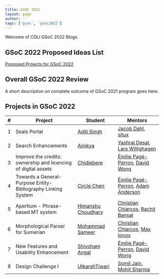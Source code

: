 ```yaml
---
title: GSOC 2022
layout: page
author: ''
tags: ['gsoc', 'gsoc2022']
---
```

Welcome of CDLI GSoC 2022 Blogs.

## GSoC 2022 Proposed Ideas List

[Proposed Projects for GSoC 2022](https://gitlab.com/cdli/framework/-/wikis/Google-Summer-of-Code-GSoC-2022-Cuneiform-Digital-Library-Initiative-(CDLI)-ideas-list)

## Overall GSoC 2022 Review

A short description on complete outcome of GSoC 2021 program goes here.

## Projects in GSoC 2022

| \# | Project                                       | Student                                                                | Mentors                                                                                                                           |
| -- | --------------------------------------------- | ---------------------------------------------------------------------- | --------------------------------------------------------------------------------------------------------------------------------- |
| 1  | Seals Portal | [Aditi Singh]() | [Jacob Dahl](https://www.orinst.ox.ac.uk/people/jacob-l-dahl), [situx]()               |
| 2  | Search Enhancements | [Ajinkya]()     | [Yashraj Desai](), [Lars Willighagen]()                                                                 |
| 3  | Improve the credits: ownership and licencing of digital assets | [Chidiebere]()                | [Émilie Pagé-Perron](https://www.wolfson.ox.ac.uk/person/emilie-page-perron), [David Wong]()               |
| 4  | Towards a General-Purpose Entity-Bibliography Linking System| [Circle Chen]()           | [Émilie Pagé-Perron](https://www.wolfson.ox.ac.uk/person/emilie-page-perron), [Adam Anderson]()        |
| 5  | Apertium - Phrase-based MT system| [Himanshu Choudhary]()       | [Christian Chiarcos](), [Rachit Bansal]() |
| 6  | Morphological Parser for Sumerian | [Mohammad Sameer]() | [Christian Chiarcos](), [Max Ionov]()                                                                             |
| 7  | New Features and Usability Enhancement| [Shivoham Angal](https://gitlab.com/shivohamangal)     | [Émilie Pagé-Perron](https://www.wolfson.ox.ac.uk/person/emilie-page-perron), [David Wong]()
| 8  | Design Challenge I | [UtkarshTiwari](https://gitlab.com/UtkarshTiwari123)     | [Somil Jain](), [Mohit Sharma]()                                                  |
